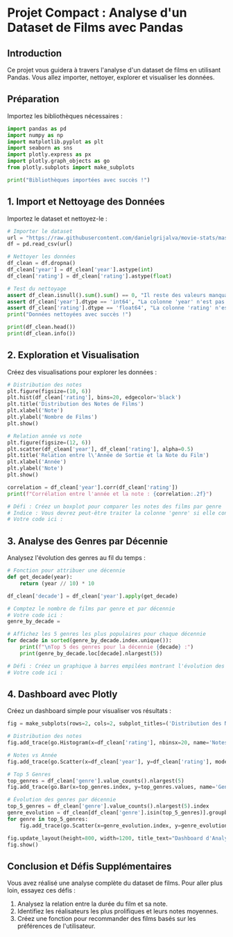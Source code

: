 # Projet Compact : Analyse d'un Dataset de Films avec Pandas

## Introduction

Ce projet vous guidera à travers l'analyse d'un dataset de films en utilisant Pandas. Vous allez importer, nettoyer, explorer et visualiser les données.

## Préparation

Importez les bibliothèques nécessaires :

```python
import pandas as pd
import numpy as np
import matplotlib.pyplot as plt
import seaborn as sns
import plotly.express as px
import plotly.graph_objects as go
from plotly.subplots import make_subplots

print("Bibliothèques importées avec succès !")
```

## 1. Import et Nettoyage des Données

Importez le dataset et nettoyez-le :

```python
# Importer le dataset
url = "https://raw.githubusercontent.com/danielgrijalva/movie-stats/master/movies.csv"
df = pd.read_csv(url)

# Nettoyer les données
df_clean = df.dropna()
df_clean['year'] = df_clean['year'].astype(int)
df_clean['rating'] = df_clean['rating'].astype(float)

# Test du nettoyage
assert df_clean.isnull().sum().sum() == 0, "Il reste des valeurs manquantes"
assert df_clean['year'].dtype == 'int64', "La colonne 'year' n'est pas de type int"
assert df_clean['rating'].dtype == 'float64', "La colonne 'rating' n'est pas de type float"
print("Données nettoyées avec succès !")

print(df_clean.head())
print(df_clean.info())
```

## 2. Exploration et Visualisation

Créez des visualisations pour explorer les données :

```python
# Distribution des notes
plt.figure(figsize=(10, 6))
plt.hist(df_clean['rating'], bins=20, edgecolor='black')
plt.title('Distribution des Notes de Films')
plt.xlabel('Note')
plt.ylabel('Nombre de Films')
plt.show()

# Relation année vs note
plt.figure(figsize=(12, 6))
plt.scatter(df_clean['year'], df_clean['rating'], alpha=0.5)
plt.title('Relation entre l\'Année de Sortie et la Note du Film')
plt.xlabel('Année')
plt.ylabel('Note')
plt.show()

correlation = df_clean['year'].corr(df_clean['rating'])
print(f"Corrélation entre l'année et la note : {correlation:.2f}")

# Défi : Créez un boxplot pour comparer les notes des films par genre
# Indice : Vous devrez peut-être traiter la colonne 'genre' si elle contient plusieurs genres par film
# Votre code ici :
```

## 3. Analyse des Genres par Décennie

Analysez l'évolution des genres au fil du temps :

```python
# Fonction pour attribuer une décennie
def get_decade(year):
    return (year // 10) * 10

df_clean['decade'] = df_clean['year'].apply(get_decade)

# Comptez le nombre de films par genre et par décennie
# Votre code ici :
genre_by_decade = 

# Affichez les 5 genres les plus populaires pour chaque décennie
for decade in sorted(genre_by_decade.index.unique()):
    print(f"\nTop 5 des genres pour la décennie {decade} :")
    print(genre_by_decade.loc[decade].nlargest(5))

# Défi : Créez un graphique à barres empilées montrant l'évolution des genres
# Votre code ici :
```

## 4. Dashboard avec Plotly

Créez un dashboard simple pour visualiser vos résultats :

```python
fig = make_subplots(rows=2, cols=2, subplot_titles=('Distribution des Notes', 'Notes vs Année', 'Top 5 Genres', 'Évolution des Genres par Décennie'))

# Distribution des notes
fig.add_trace(go.Histogram(x=df_clean['rating'], nbinsx=20, name='Notes'), row=1, col=1)

# Notes vs Année
fig.add_trace(go.Scatter(x=df_clean['year'], y=df_clean['rating'], mode='markers', name='Films'), row=1, col=2)

# Top 5 Genres
top_genres = df_clean['genre'].value_counts().nlargest(5)
fig.add_trace(go.Bar(x=top_genres.index, y=top_genres.values, name='Genres'), row=2, col=1)

# Évolution des genres par décennie
top_5_genres = df_clean['genre'].value_counts().nlargest(5).index
genre_evolution = df_clean[df_clean['genre'].isin(top_5_genres)].groupby(['decade', 'genre']).size().unstack()
for genre in top_5_genres:
    fig.add_trace(go.Scatter(x=genre_evolution.index, y=genre_evolution[genre], name=genre, mode='lines+markers'), row=2, col=2)

fig.update_layout(height=800, width=1200, title_text="Dashboard d'Analyse des Films")
fig.show()
```

## Conclusion et Défis Supplémentaires

Vous avez réalisé une analyse complète du dataset de films. Pour aller plus loin, essayez ces défis :

1. Analysez la relation entre la durée du film et sa note.
2. Identifiez les réalisateurs les plus prolifiques et leurs notes moyennes.
3. Créez une fonction pour recommander des films basés sur les préférences de l'utilisateur.